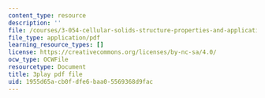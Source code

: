 ```yaml
---
content_type: resource
description: ''
file: /courses/3-054-cellular-solids-structure-properties-and-applications-spring-2015/1955d65acb0fdfe6baa05569368d9fac_UgKnOuaY1G8.pdf
file_type: application/pdf
learning_resource_types: []
license: https://creativecommons.org/licenses/by-nc-sa/4.0/
ocw_type: OCWFile
resourcetype: Document
title: 3play pdf file
uid: 1955d65a-cb0f-dfe6-baa0-5569368d9fac
---
```


